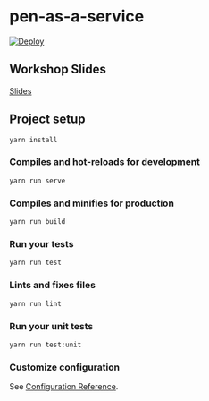 # pen-as-a-service

[![Deploy](https://www.herokucdn.com/deploy/button.svg)](https://heroku.com/deploy)


## Workshop Slides

[Slides](https://logandonley.github.io/presentations/dw-codeship/)

## Project setup
```
yarn install
```

### Compiles and hot-reloads for development
```
yarn run serve
```

### Compiles and minifies for production
```
yarn run build
```

### Run your tests
```
yarn run test
```

### Lints and fixes files
```
yarn run lint
```

### Run your unit tests 
```
yarn run test:unit
```

### Customize configuration
See [Configuration Reference](https://cli.vuejs.org/config/).
